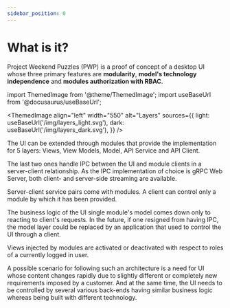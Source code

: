 ```yaml
---
sidebar_position: 0
---
```


# What is it?

Project Weekend Puzzles (PWP) is a proof of concept of a desktop UI whose three primary features are **modularity**, **model's technology independence** and **modules authorization with RBAC**.

import ThemedImage from '@theme/ThemedImage';
import useBaseUrl from '@docusaurus/useBaseUrl';

<ThemedImage
  align="left"
  width="550"
  alt="Layers"
  sources={{
    light: useBaseUrl('/img/layers_light.svg'),
    dark: useBaseUrl('/img/layers_dark.svg'),
  }} />

The UI can be extended through modules that provide the implementation for 5 layers: Views, View Models, Model, API Service and API Client.

The last two ones handle IPC between the UI and module clients in a server-client relationship. As the IPC implementation of choice is gRPC Web Server, both client- and server-side streaming are available.

Server-client service pairs come with modules. A client can control only a module by which it has been provided.

The business logic of the UI single module's model comes down only to reacting to client's requests. In the future, if one resigned from having IPC, the model layer could be replaced by an application that used to control the UI through a client.

Views injected by modules are activated or deactivated with respect to roles of a currently logged in user.

A possible scenario for following such an architecture is a need for UI whose content changes rapidly due to slightly different or completely new requirements imposed by a customer. And at the same time, the UI needs to be controlled by several various back-ends having similar business logic whereas being built with different technology.
